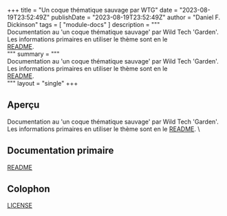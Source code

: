 +++
title = "Un coque thématique sauvage par WTG"
date = "2023-08-19T23:52:49Z"
publishDate = "2023-08-19T23:52:49Z"
author = "Daniel F. Dickinson"
tags = [
	"module-docs"
]
description = """\
Documentation au 'un coque thématique sauvage' par Wild Tech 'Garden'. \
Les informations primaires en utiliser le thème sont en le \
[README](README.fr.md). \
"""
summary = """\
Documentation au 'un coque thématique sauvage' par Wild Tech 'Garden'. \
Les informations primaires en utiliser le thème sont en le \
[README](README.fr.md). \
"""
layout = "single"
+++

## Aperçu

Documentation au 'un coque thématique sauvage' par Wild Tech 'Garden'.
Les informations primaires en utiliser le thème sont en le
[README](README.fr.md). \

## Documentation primaire

[README](README.fr.md)  

## Colophon

[LICENSE](LICENSE)
